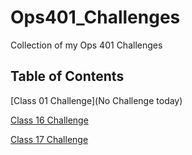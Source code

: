 # Ops401_Challenges
Collection of my Ops 401 Challenges

## Table of Contents
[Class 01 Challenge](No Challenge today)

[Class 16 Challenge](https://github.com/AmlesetT/Ops401_Challenges/blob/main/automated_brute_force_wordlist_attack.py)

[Class 17 Challenge](https://github.com/AmlesetT/Ops401_Challenges/blob/main/brute_force_part2.py)

